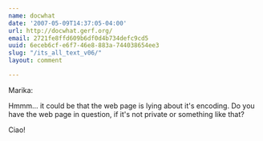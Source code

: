 ```yaml
---
name: docwhat
date: '2007-05-09T14:37:05-04:00'
url: http://docwhat.gerf.org/
email: 2721fe8ffd609b6df0d4b734defc9cd5
uuid: 6eceb6cf-e6f7-46e8-883a-744038654ee3
slug: "/its_all_text_v06/"
layout: comment

---
```


Marika:

Hmmm... it could be that the web page is lying about it's encoding.  Do you have the web page in question, if it's not private or something like that?

Ciao!
